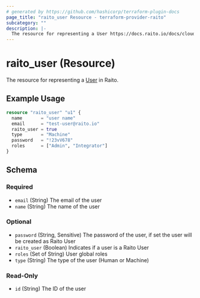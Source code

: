 ```yaml
---
# generated by https://github.com/hashicorp/terraform-plugin-docs
page_title: "raito_user Resource - terraform-provider-raito"
subcategory: ""
description: |-
  The resource for representing a User https://docs.raito.io/docs/cloud/admin/user_management in Raito.
---
```


# raito_user (Resource)

The resource for representing a [User](https://docs.raito.io/docs/cloud/admin/user_management) in Raito.

## Example Usage

```terraform
resource "raito_user" "u1" {
  name       = "user name"
  email      = "test-user@raito.io"
  raito_user = true
  type       = "Machine"
  password   = "!23vV678"
  roles      = ["Admin", "Integrator"]
}
```

<!-- schema generated by tfplugindocs -->
## Schema

### Required

- `email` (String) The email of the user
- `name` (String) The name of the user

### Optional

- `password` (String, Sensitive) The password of the user, if set the user will be created as Raito User
- `raito_user` (Boolean) Indicates if a user is a Raito User
- `roles` (Set of String) User global roles
- `type` (String) The type of the user (Human or Machine)

### Read-Only

- `id` (String) The ID of the user
